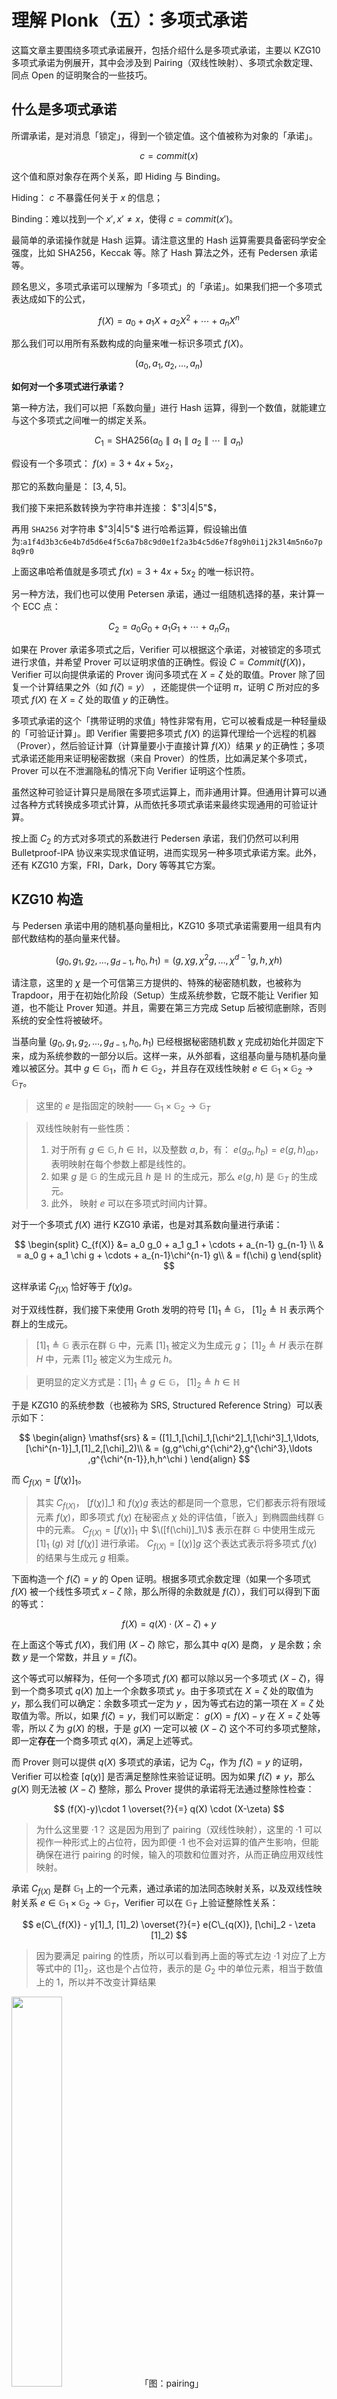 # 理解 Plonk（五）：多项式承诺

这篇文章主要围绕多项式承诺展开，包括介绍什么是多项式承诺，主要以 KZG10 多项式承诺为例展开，其中会涉及到 Pairing（双线性映射）、多项式余数定理、同点 Open 的证明聚合的一些技巧。

## 什么是多项式承诺

所谓承诺，是对消息「锁定」，得到一个锁定值。这个值被称为对象的「承诺」。

$$
c = commit(x)
$$

这个值和原对象存在两个关系，即 Hiding 与 Binding。

Hiding： $c$ 不暴露任何关于 $x$ 的信息；

Binding：难以找到一个 $x', x'\neq x$，使得 $c=commit(x')$。

最简单的承诺操作就是 Hash 运算。请注意这里的 Hash 运算需要具备密码学安全强度，比如 SHA256，Keccak 等。除了 Hash 算法之外，还有 Pedersen 承诺等。

顾名思义，多项式承诺可以理解为「多项式」的「承诺」。如果我们把一个多项式表达成如下的公式，

$$
f(X) = a_0 + a_1X + a_2X^2 + \cdots + a_nX^n
$$

那么我们可以用所有系数构成的向量来唯一标识多项式 $f(X)$。

$$
(a_0, a_1, a_2,\ldots, a_n)
$$

**如何对一个多项式进行承诺？**

第一种方法，我们可以把「系数向量」进行 Hash 运算，得到一个数值，就能建立与这个多项式之间唯一的绑定关系。

$$
C_1 = \textrm{SHA256}(a_0\parallel a_1 \parallel a_2 \parallel \cdots \parallel a_n)
$$

假设有一个多项式： $f(x) = 3 + 4x +5x_{2}$，

那它的系数向量是： $[3,4,5]$。

我们接下来把系数转换为字符串并连接： $"3|4|5"$，

再用 `SHA256` 对字符串 $"3|4|5"$ 进行哈希运算，假设输出值为:`a1f4d3b3c6e4b7d5d6e4f5c6a7b8c9d0e1f2a3b4c5d6e7f8g9h0i1j2k3l4m5n6o7p8q9r0`

上面这串哈希值就是多项式 $f(x) = 3 + 4x +5x_{2}$ 的唯一标识符。


另一种方法，我们也可以使用 Petersen 承诺，通过一组随机选择的基，来计算一个 ECC 点：

$$
C_2 = a_0 G_0 + a_1  G_1 + \cdots + a_n G_n
$$

如果在 Prover 承诺多项式之后，Verifier 可以根据这个承诺，对被锁定的多项式进行求值，并希望 Prover 可以证明求值的正确性。假设 $C=Commit(f(X))$，Verifier 可以向提供承诺的 Prover 询问多项式在 $X=\zeta$ 处的取值。Prover 除了回复一个计算结果之外（如 $f(\zeta) = y$） ，还能提供一个证明 $\pi$，证明 $C$ 所对应的多项式 $f(X)$ 在 $X=\zeta$ 处的取值 $y$ 的正确性。

多项式承诺的这个「携带证明的求值」特性非常有用，它可以被看成是一种轻量级的「可验证计算」。即 Verifier 需要把多项式 $f(X)$ 的运算代理给一个远程的机器（Prover），然后验证计算（计算量要小于直接计算 $f(X)$）结果 $y$ 的正确性；多项式承诺还能用来证明秘密数据（来自 Prover）的性质，比如满足某个多项式，Prover 可以在不泄漏隐私的情况下向 Verifier 证明这个性质。

虽然这种可验证计算只是局限在多项式运算上，而非通用计算。但通用计算可以通过各种方式转换成多项式计算，从而依托多项式承诺来最终实现通用的可验证计算。

按上面 $C_2$ 的方式对多项式的系数进行 Pedersen 承诺，我们仍然可以利用 Bulletproof-IPA 协议来实现求值证明，进而实现另一种多项式承诺方案。此外，还有 KZG10 方案，FRI，Dark，Dory 等等其它方案。

## KZG10 构造

与 Pedersen 承诺中用的随机基向量相比，KZG10 多项式承诺需要用一组具有内部代数结构的基向量来代替。

$$
(g_0, g_1, g_2, \ldots, g_{d-1}, h_0, h_1) = (g, \chi g, \chi^2g, \ldots, \chi^{d-1}g, h, \chi h)
$$

请注意，这里的 $\chi$ 是一个可信第三方提供的、特殊的秘密随机数，也被称为 Trapdoor，用于在初始化阶段（Setup）生成系统参数，它既不能让 Verifier 知道，也不能让 Prover 知道。并且，需要在第三方完成 Setup 后被彻底删除，否则系统的安全性将被破坏。

当基向量 $(g_0, g_1, g_2, \ldots, g_{d-1}, h_0, h_1)$ 已经根据秘密随机数 $\chi$ 完成初始化并固定下来，成为系统参数的一部分以后。这样一来，从外部看，这组基向量与随机基向量难以被区分。其中 $g\in\mathbb{G}_1$，而 $h\in\mathbb{G}_2$，并且存在双线性映射 $e\in \mathbb{G}_1\times\mathbb{G}_2\to \mathbb{G}_T$。

> 这里的 $e$ 是指固定的映射—— $\mathbb{G}_1\times\mathbb{G}_2\to \mathbb{G}_T$

> 双线性映射有一些性质：
> 1. 对于所有 $g \in \mathbb{G}, h \in \mathbb{H}$，以及整数 $a,b$，有： $e(g_a,h_b)=e(g,h)_{ab}$，表明映射在每个参数上都是线性的。
> 2. 如果 $g$ 是 $\mathbb{G}$ 的生成元且 $h$ 是 $\mathbb{H}$ 的生成元，那么 $e(g,h)$ 是 $\mathbb{G}_T$ 的生成元。
> 3. 此外， 映射 $e$ 可以在多项式时间内计算。

对于一个多项式 $f(X)$ 进行 KZG10 承诺，也是对其系数向量进行承诺：

$$
\begin{split}
C_{f(X)} &= a_0 g_0 + a_1  g_1 + \cdots + a_{n-1} g_{n-1} \\
 & = a_0  g + a_1 \chi g + \cdots + a_{n-1}\chi^{n-1} g\\
 & = f(\chi) g
\end{split}
$$

这样承诺 $C_{f(X)}$ 恰好等于 $f(\chi) g$。

对于双线性群，我们接下来使用 Groth 发明的符号 $[1]_1\triangleq \mathbb{G}$， $[1]_2\triangleq \mathbb{H}$ 表示两个群上的生成元。

> $[1]_1\triangleq \mathbb{G}$ 表示在群 $\mathbb{G}$ 中，元素 $[1]_1$ 被定义为生成元 $g$； $[1]_2\triangleq H$ 表示在群 $H$ 中，元素 $[1]_2$ 被定义为生成元 $h$。

> 更明显的定义方式是：$[1]_1\triangleq g \in \mathbb{G}$， $[1]_2\triangleq h\in \mathbb{H}$

于是 KZG10 的系统参数（也被称为 SRS, Structured Reference String）可以表示如下：

$$
\begin{align}
\mathsf{srs} & = ([1]_1,[\chi]_1,[\chi^2]_1,[\chi^3]_1,\ldots,[\chi^{n-1}]_1,[1]_2,[\chi]_2)\\ & = (g,g^\chi,g^{\chi^2},g^{\chi^3},\ldots ,g^{\chi^{n-1}},h,h^\chi )
\end{align}
$$

而 $C_{f(X)}=[f(\chi)]_1$。

> 其实 $C_{f(X)}$， $[f(\chi)]\_1$ 和 $f(\chi) g$ 表达的都是同一个意思，它们都表示将有限域元素 $f(\chi)$，即多项式 $f(\chi)$ 在秘密点 $\chi$ 处的评估值，「嵌入」到椭圆曲线群 $\mathbb{G}$ 中的元素。
> $C_{f(X)}=[f(\chi)]_1$ 中 $\([f(\chi)]_1\)$ 表示在群 $\mathbb{G}$ 中使用生成元 $[1]_1$ ($g$) 对 $[f(\chi)]$ 进行承诺。 $C_{f(X)}=[(\chi)] g$ 这个表达式表示将多项式 $f(\chi)$ 的结果与生成元 $g$ 相乘。



下面构造一个 $f(\zeta) = y$ 的 Open 证明。根据多项式余数定理（如果一个多项式 $f(X)$ 被一个线性多项式 $x-\zeta$ 除，那么所得的余数就是 $f(\zeta)$），我们可以得到下面的等式：

$$
f(X) = q(X)\cdot (X-\zeta) + y
$$

在上面这个等式 $f(X)$，我们用 $(X-\zeta)$ 除它，那么其中 $q(X)$ 是商， $y$ 是余数；余数 $y$ 是一个常数，并且 $y = f(\zeta)$。

这个等式可以解释为，任何一个多项式 $f(X)$ 都可以除以另一个多项式 $(X-\zeta)$，得到一个商多项式 $q(X)$ 加上一个余数多项式 $y$。由于多项式在 $X=\zeta$ 处的取值为 $y$，那么我们可以确定：余数多项式一定为 $y$ ，因为等式右边的第一项在 $X=\zeta$ 处取值为零。所以，如果 $f(\zeta)=y$，我们可以断定： $g(X) = f(X)-y$ 在 $X=\zeta$ 处等零，所以 $\zeta$ 为 $g(X)$ 的根，于是 $g(X)$ 一定可以被 $(X-\zeta)$ 这个不可约多项式整除，即一定**存在**一个商多项式 $q(X)$，满足上述等式。

而 Prover 则可以提供 $q(X)$ 多项式的承诺，记为 $C_q$，作为 $f(\zeta)=y$ 的证明，Verifier 可以检查 $[q(\chi)]$ 是否满足整除性来验证证明。因为如果 $f(\zeta)\neq y$，那么 $g(X)$ 则无法被 $(X-\zeta)$ 整除，那么 Prover 提供的承诺将无法通过整除性检查：

$$
(f(X)-y)\cdot 1 \overset{?}{=} q(X) \cdot (X-\zeta)
$$

> 为什么这里要 $\cdot 1$？
> 这是因为用到了 pairing（双线性映射），这里的 $\cdot 1$ 可以视作一种形式上的占位符，因为即便 $\cdot 1$ 也不会对运算的值产生影响，但能确保在进行 pairing 的时候，输入的项数和位置对齐，从而正确应用双线性映射。

承诺 $C_{f(X)}$ 是群 $\mathbb{G}_1$ 上的一个元素，通过承诺的加法同态映射关系，以及双线性映射关系 $e\in \mathbb{G}_1\times\mathbb{G}_2\to \mathbb{G}_T$，Verifier 可以在 $\mathbb{G}_T$ 上验证整除性关系：

$$
e(C\_{f(X)} - y[1]_1, [1]_2) \overset{?}{=} e(C\_{q(X)}, [\chi]_2 - \zeta [1]_2)
$$

> 因为要满足 pairing 的性质，所以可以看到再上面的等式左边 $\cdot 1$ 对应了上方等式中的 $[1]_2$，这也是个占位符，表示的是 $G_2$ 中的单位元素，相当于数值上的 1，所以并不改变计算结果

<img src="/ZKP-PLONK/images/「5」多项式承诺/pairing.png" width="40%" />
「图：pairing」

如果看到这里你已经明白了，那真是太棒了，你已经掌握了要领，接下来我们来进一步的优化。从实际应用层面来说，Verifier 要验证上面这个多项式，你需要计算多项式除法:

$$
q(X)=\frac{f(X)-y}{X-{\zeta}}
$$

多项式除法相对复杂，尤其是当 $X$ 是高次多项式时，计算成本很高。那有没有什么方法可以改进呢？是有的。

有时为了减少 Verifier 在 $\mathbb{G}_2$ 上的昂贵操作，上面的验证等式 $(f(X)-y)\cdot 1 \overset{?}{=} q(X) \cdot (X-\zeta)$ 可以变形为：

$$
f(X) + \zeta\cdot q(X) - y =  q(X)\cdot X
$$

我们通过重新整理等式，避免了直接计算 $X-\zeta$ 的除法，而是将所有项都转化为乘法和加法，尤其是在右边的 $q(X)\cdot X$ 中，没有了 $X-\zeta$ 的分隔，减少了复杂的多项式除法和插值运算，降低运算成本。

为了更深入理解 pairing 的作用，我们可以再看这个等式：

$$
（f(X) + \zeta\cdot q(X) - y =  q(X)\cdot X
$$


$$
e(C\_{f(X)} + \zeta\cdot C\_{q(X)} -y\cdot[1]_1,\ [1]_2)\overset{?}{=} e(C\_{q(X)},\  [\chi]_2)
$$

我们可以通过上面两个等式的变换和二者的关系，再来回顾和梳理一些知识点：

1. $C\_{f(X)}$ 和 $C\_{q(X)}$ 分别是多项式 $f(X)$ 和 $q(X)$ 的 commit，通常是通过一些 commit 方案，例如 Pedersen 承诺，将多项式映射到椭圆曲线上的点。
2. $e(\cdot,\cdot)$：这是双线性配对运算，通常定义为 $e:G_1 \times G_2 \to G_T$，其中 $G_1$ 和 $G_2$ 是两个不同的椭圆曲线群， $G_T$ 是目标群。
3. 在左边的 pairing 等式中， $e(C\_{f(X)} + \zeta\cdot C\_{q(X)} -y\cdot[1]_1$ 是相当于多项式 ${f(X)} + \zeta\cdot {q(X)} -y$ 的承诺。

如果你仔细看的话，你会发现等式左边 $e(C_{f(X)} + \zeta\cdot C_{q(X)} -y\cdot[1]_1$ 中只有 $y$ 乘以 $[1]_1$，或许你会这样想：是不是它们已经乘过 $1$ 但没有表示出来呢？并不是的，在左边等式中，只有 $y$ 需要乘以 $1$。让我们来深入理解等式的结构和它背后的意义。

首先， $y\cdot [1]_1$ 是什么？ 这里的 $y \cdot [1]_1$ 表示的是常数 $y$ 乘以群 $G_1$ 中的单位基 $\[1]_1$ 。有一个潜规则是，在 pairing-based 证明系统中，常数 $y$ 不能直接和其他椭圆曲线上的承诺 $C_{f(X)}$ 等元素进行相加，因此它必须要乘以基点 $[1]_1$，使得它也成为 $G_1$ 中的点，才能参与后续的加法运算。

所以，在上面的表达式中，由于 $C_{f(X)}$ 和 $\zeta \cdot C_{q(X)}$ 表示标量 $\zeta$ 乘以承诺 $C_q(X)$，它本身已经是 $G_1$ 群中的元素（通常是多项式 $f(X)$ 和 $q(X)$ 的承诺），它们已经在 $G_1$ 群中，因此不需要再乘以 $[1]_1$。

简单来说， $C_{f(X)}$ 和 $\zeta \cdot C_{q(X)}$ 只有常数 $y$ 需要显式地乘以 $[1]_1$ 来将它转换为 $G_1$ 群中的元素，以便和其他 $G_1$ 中的元素进行相加运算。

如果你能理解左边的等式，那右边的等式相信你肯定也能理解，这里就不再赘述了。



## 同点 Open 的证明聚合

在一个更大的安全协议中，假如同时使用多个多项式承诺，那么他们的 Open 操作可以合并在一起完成。即把多个多项式先合并成一个更大的多项式，然后仅通过 Open 一点，来完成对原始多项式的批量验证。

假设我们有多个多项式， $f_1(X)$， $f_2(X)$，Prover 要同时向 Verifier 证明 $f_1(\zeta)=y_1$ 和 $f_2(\zeta)=y_2$，那么有 

$$
\begin{array}{l}
f_1(X) = q_1(X)\cdot (X-\zeta) + y_1\\ 
f_2(X) = q_2(X) \cdot (X-\zeta) + y_2 \\
\end{array}
$$

通过一个随机数 $\nu$，Prover 可以把两个多项式 $f_1(X)$ 与 $f_2(X)$ 折叠在一起，得到一个临时的多项式 $g(X)$ ：

$$
g(X) = f_1(X) + \nu\cdot f_2(X)
$$

进而我们可以根据多项式余数定理，推导验证下面的等式：

$$
g(X) - (y_1 + \nu\cdot y_2) = (X-\zeta)\cdot (q_1(X) + \nu\cdot q_2(X))
$$

关于这个等式是如何推导出来的，可以再过一遍：
因为我们有 $f_1(X)=q_1(X)\cdot (X-\zeta)+y_1$， $f_2(X)=q_2(X)\cdot (X-\zeta)+y_2$， $g(X)=f_1(X)+v\cdot f_2(X)$，

所以我们可以把 $f_1(X)$ 和 $f_2(X)$ 代入到 $g(X)$ 中：

$$
\begin{align}
g(X) & = q_1(X)\cdot (X-\zeta)+y_1 + \nu\cdot (q_2(X)\cdot (X-\zeta)+y_2)\\
g(X) & = q_1(X)\cdot (X-\zeta)+ y_1 + \nu\cdot (q_2(X)\cdot (X-\zeta) + \nu\cdot y_2\\
g(X) & = q_1(X)\cdot (X-\zeta)+ \nu\cdot (q_2(X)\cdot (X-\zeta) + y_1 + \nu\cdot y_2\\
g(X) - (y_1 + \nu\cdot y_2) & = q_1(X)\cdot (X-\zeta)+ \nu\cdot (q_2(X)\cdot (X-\zeta) \\
g(X) - (y_1 + \nu\cdot y_2) & = (X-\zeta)+ (q_1(X) + \nu\cdot q_2(X)) \\
\end{align}
$$


我们把等号右边的第二项 $q_1(X)+\nu {q_2(X)}$ 看作为「商多项式」，记为 $q(X)$：

$$
q(X) = q_1(X) + \nu\cdot q_2(X)
$$

假如 $f_1(X)$ 在 $X=\zeta$ 处的求值证明为 $\pi_1$，而 $f_2(X)$ 在 $X=\zeta$ 处的求值证明为 $\pi_2$，那么根据群加法的同态性，Prover 可以得到商多项式  $q(X)$ 的承诺：

$$
[q(\chi)]_1 = \pi = \pi_1 + \nu\cdot\pi_2
$$

> 加法同态：对于两个群 𝐺 和 𝐻，如果映射 𝜙:𝐺→𝐻 满足以下条件，那么 𝜙 是一个同态：
> 对于任意 𝑎,𝑏∈𝐺，有：𝜙(𝑎+𝑏)=𝜙(𝑎)+𝜙(𝑏)，其中的 + 是群 𝐺 和 𝐻 中的运算（可能是加法或乘法，具体取决于群的定义）

ps: 如果细心的话会发现上面的等式选择了群 $G_1$ 而不是群 $G_2$，这是因为一般情况下会选择 $G_1$，当然具体还是要看具体的规定。


因此，只要 Verifier 发给 Prover 一个额外的随机数 $\nu$，双方就可以把两个（甚至多个）多项式承诺折叠成一个多项式承诺 $C_g$：

$$
C_g = C_1 + \nu\ast C_2
$$

对应的预期值也通过相同的方式折叠：

$$
y_g \overset{?}{=} y_1 + \nu\cdot y_2
$$

上面的 $y_1$ 和 $y_2$ 是多项式 $f_1$ 和 $f_2$ 在某个点的值。


通过折叠，把多个求值证明相应地折叠成一个，Verifier 只需要验证 $C_g$ 是否在给定点处可以等于 $y_g$，就可以一次验证完毕——确认 $f_1(X)$ 和 $f_2(X)$ 在该点的值分别为 $y_1$ 和 $y_2$：

$$
e(C-y\cdot G_0, H_0) \overset{?}{=}e(\pi, H_1 - x\ast H_0)
$$

上述等式中，左侧 $e(C-y\cdot G_0, H_0)$:

1. $C$ 是某个承诺
2. $y \cdot G_0$ 表示从承诺中减去某个值 $y$ 的效果
3. $H_0$ 是群中的一个元素

右侧 $e(\pi, H_1 - x\ast H_0)$:

1. $\pi$ 是证明相关的元素
2. $H_1 - x\ast H_0$ 是对群元素进行线性组合的操作，表示从 $H_1$ 中减去 $x \cdot H_0$，在群中通常意味着对 $H_1$ 加上 $x\cdot H_0$ 的逆元。


由于引入了随机数 $\nu$，因此多项式的合并不会影响承诺的绑定关系（Schwartz-Zippel 定理）。


### 协议：

公共输入： $C\_{f_1}=[f_1(\chi)]_1$， $C\_{f_2}=[f_2(\chi)]_1$， $\zeta$， $y_1$， $y_2$

私有输入： $f_1(X)$， $f_2(X)$

证明目标： $f_1(\zeta)=y_1$， $f_2(\zeta)=y_2$

第一轮：Verifier 提出挑战数 $\nu$

第二轮：Prover 计算 $q(X)=q_1(X)+\nu\cdot q_2(X)$，并发送  $\pi=[q(\chi)]_1$

第三轮：Verifier 计算 $C_g=C_{f_1} + \nu\cdot C_{f_2}$， $y_g = y_1 + \nu\cdot y_2$

$$
e(C_g - [y_g]_1, [1]_2)\overset{?}{=}e(\pi, [\chi-\zeta]_2)
$$

<img src="/ZKP-PLONK/images/「5」多项式承诺/open证明聚合.png" width="80%" />
「图：同点open证明聚合」

我们可以找一些具体的值来算一遍，这样会更加直观。

假设我们有以下的设置：
多项式： $f_1(X)=X^2+1$， $f_2(X)=2X+3$
点： $\zeta =2$
值： $y_1=f_1(X)=2^2+1=5$， $y_2=f_2(X)=2\times 2+3=7$

以下是具体的交互过程：

1. 公共输入： 承诺 $C_{f_1}$， $C_{f_2}$， 点 $\zeta =2$， 值 $y_1=5$， $y_2=7$
2. 私有输入： 多项式 $f_1(X)$， $f_2(X)$
3. 证明目标： $f_1(2)=y_1$， $f_2(2)=y_2$

第一轮: Verifier 发起挑战
- Verifier 生成随机挑战数 $\nu=3$

第二轮: Prover 计算并发送
- Prover 计算商多项式：
$f_1(X)- y_1 = (X-2)(X+2)$，所以 $q_1(X) = X+2$
$f_2(X)- y_2 = 2(X-2)$，所以 $q_2(X)=2$

- 组合商多项式

$$
q(X)=q_1(X)+ \nu q_2(X)=(X+2)+3\times2=X+8
$$

- Prover 把计算出的商多项式承诺 $\pi$ 发给 Verifier

第四轮：Verifier 验证
- Verifier 计算组合承诺和值
$C_g=C_{f_1}+\nu \cdot C_{f_2}=C_{f_1}+ 3C_{f_2}$
$y_g=y_1+\nu\cdot  y_2=5+3\times7=26$

- Verifier 使用双线性映射验证
$e(C_g - [26]_1, [1]_2) \overset{?}{=} e(\pi,[x-2]_2)$


如果这个等式成立，Verifier 确信 Prover 给出的多项式 $f_1(2)$ 和 $f_2(2)$ 在 $\zeta=2$ 处的值是正确的。



## 多项式约束与线性化

假设  $[f(\chi)]_1, [g(\chi)]_1, [h(\chi)]_1$ 分别是 $f(X),g(X),h(X)$ 的 KZG10 承诺，如果 Verifier 要验证下面的多项式约束：

$$
f(X) + g(X) \overset{?}{=} h(X)
$$

那么  Verifier 只需要把前两者的承诺相加，然后判断是否等于 $[h(\chi)]_1$  即可

$$
[f(\chi)]_1 + [g(\chi)]_1 \overset{?}{=} [h(\chi)]_1
$$

如果 Verifier 需要验证的多项式关系涉及到乘法，比如：

$$
f(X) \cdot g(X) \overset{?}{=} h(X)
$$

最直接的方法是利用双线性群的特性，在 $\mathbb{G}_T$ 上检查乘法关系，即验证下面的等式：

$$
e([f(\chi)]_1, [g(\chi)]_2) \overset{?}{=} e([h(\chi)]_1, [1]_2)
$$

看到这里，你真的理解上面这个等式了吗？再强调一遍：
有一个潜规则 $e:(G_1,G_2) \to G_T$，

所以上面等式中的 $[f(\chi)]$ 一定在群 $G_1$ 中，表示为 $[f(\chi)]_1$； $[g(\chi)]$ 一定在群 $G_2$ 中，表示为 $[g(\chi)]_2)$。而 $e([f(\chi)]_1, [g(\chi)]_2)$ 的值，一定会落在群 $G_T$ 中。


但是如果 Verifier 只有 $g(X)$ 在 $\mathbb{G}_1$ 上的承诺 $[g(\chi)]_1$，而非是在 $\mathbb{G}_2$ 上的承诺 $[g(\chi)]_2$，那么Verifer 就无法利用双线性配对操作来完成乘法检验。

另一个直接的方案是把三个多项式在同一个挑战点 $X=\zeta$ 上打开，然后验证打开值之间的关系是否满足乘法约束：

$$
f(\zeta)\cdot g(\zeta)\overset{?}{=} h(\zeta)
$$

同时 Prover 还要提供三个多项式求值的证明 $(\pi_{f(\zeta)},\pi_{g(\zeta)},\pi_{h(\zeta)})$  供 Verifier 验证。 

这个方案的优势在于多项式的约束关系可以更加复杂和灵活，比如验证下面的稍微复杂些的多项式约束：

$$
f_1(X)f_2(X) + h_1(X)h_2(X)h_3(X) + g(X) = 0
$$

假设 Verifier 已拥有这些多项式的 KZG10 承诺， $[f_1(\chi)]_1$， $[f_2(\chi)]_1$， $[h_1(\chi)]_1$， $[h_2(\chi)]_1$， $[h_3(\chi)]_1$， $[g(\chi)]_1$。最直接粗暴的方案是让 Prover 在挑战点 $X=\zeta$ 处打开这 6 个承诺，发送 6 个 Open 值和对应的求值证明：

$$
(f_1(\zeta),\pi_{f_1}),(f_2(\zeta),\pi_{f_2}),(h_1(\zeta),\pi_{h_1}),(h_2(\zeta),\pi_{h_2}),(h_3(\zeta),\pi_{h_3}),(g(\zeta),\pi_{g})
$$

Verifier 验证 $6$ 个求值证明，并且验证多项式约束：

$$
f_1(\zeta)f_2(\zeta) + h_1(\zeta)h_2(\zeta)h_3(\zeta) + g(\zeta) \overset{?}{=} 0
$$


我们可以进一步优化，比如考虑多项式 $f(X)$， $g(X)$， $h(X)$， 满足 $f(X) \cdot g(X) = h(X)$ 这样一个简单的多项式约束，Prover 可以减少 Open 的数量，减少计算成本。

具体的操作如下：

首先，Prover 先 Open $c= f(\zeta)$，并发送求值证明 $\pi\_{f(\zeta)}$ 给 Verifier。

接着，Prover 引入一个辅助多项式 $L(X)= \bar{f}\cdot g(X)-h(X)$，其中 $\bar{f} = f(\zeta) = c$。

Prover 再 Open  $L(X)$ 在 $X=\zeta$ 处的取值。显然对于一个诚实的 Prover， $L(\zeta)$ 求值应该等于零，所以上述的这个方法只需要证明 $L(X)$ 在 $\zeta$ 处的值为零。

对于 Verifier 而言，它在收到 $\bar{f}$ 之后，就可以利用承诺的加法同态性，直接构造 $L(X)$ 的承诺：

$$
[L(\chi)]_1 = \bar{f}\cdot [g(\chi)]_1 - [h(\chi)]_1
$$

这样一来，Verifier 就不需要单独让 Prover 发送 $L(X)$ 的 Opening，也不需要发送新多项式 $L(X)$ 的承诺。Verifier 然后就可以验证 $f(X) \cdot g(X) = h(X)$ 这个多项式约束关系：

$$
e([L(\chi)]_1, [1]_2)\overset{?}{=} e(\pi\_{L(\zeta)}, [\chi-\zeta]_2)
$$

这个优化过后的方案，Prover 只需要 Open 两次。第一个 Opening 为 $\bar{f}$ (提供 $f(\zeta)$ 的具体值，以确保后续计算的准确性)，第二个 Opening 为 $0$ (证明辅助多项式 $L(X)$ 在 $\zeta$ 处为零，间接验证乘积约束)。而后者是个常数，不需要发送给 Verifier。Prover 只需要发送两个求值证明，不过我们仍然可以用上一节提供的聚合证明的方法，通过一个挑战数 $\nu$，Prover 可以聚合两个多项式承诺，然后仅需要发送一个求值证明。



我们下面尝试优化下 $6$ 个多项式的约束关系的协议： $f_1(X)f_2(X) + h_1(X)h_2(X)h_3(X) + g(X) = 0$。

### 协议：

公共输入： $C\_{f_1}=[f_1(\chi)]_1$， $C\_{f_2}=[f_2(\chi)]_1$， $C\_{h_1}=[h_1(\chi)]_1$， $C\_{h_2}=[h_2(\chi)]_1$， $C\_{h_3}=[h_3(\chi)]_1$， $C\_{g}=[g(\chi)]_1$，

私有输入： $f_1(X)$， $f_2(X)$， $h_1(X)$， $h_2(X)$， $h_3(X)$， $g(X)$

证明目标： $f_1(X)f_2(X) + h_1(X)h_2(X)h_3(X) + g(X) = 0$

第一轮：Verifier 发送 $X=\zeta$

第二轮：Prover 计算并发送三个Opening， $\bar{f_1}=f_1(\zeta)$， $\bar{h}_1=h_1(\zeta)$， $\bar{h}_2=h_2(\zeta)$，

第三轮：Verifier 发送 $\nu$ 随机数

第四轮：Prover 计算 $L(X)$ ，利用 $\nu$ 折叠 $(L(X), f_1(X),h_1(X),h_2(X))$ 这四个承诺，并计算商多项式 $q(X)$，发送其承诺 $[q(\chi)]_1$ 作为折叠后的多项式在 $X=\zeta$ 处的求值证明

$$
L(X)=\bar{f}_1\cdot f_2(X) + \bar{h}_1\bar{h}_2\cdot h_3(X) + g(X)
$$

$$
q(X)=\frac{1}{X-\zeta}\Big(L(X) + \nu\cdot (f_1(X)-\bar{f}_1)+\nu^2\cdot (h_1(X)-\bar{h}_1)+\nu^3\cdot (h_2(X)-\bar{h}_2)\Big)
$$

第五轮：Verifier 计算辅助多项式 $L(X)$ 的承诺 $[L]_1$：

$$
[L]_1 = \bar{f}_1\cdot[f_2(\chi)]_1 + \bar{h}_1\bar{h}_2\cdot[h_3(\chi)]_1 + [g(\chi)]_1
$$

计算折叠后的多项式的承诺： 

$$
[F]_1=[L]_1 + \nu \cdot  [f_1(\chi)]_1+\nu^2[h_1(\chi)]_1+\nu^3[h_2(\chi)]_1
$$

计算折叠后的多项式在 $X=\zeta$  处的求值： 

$$
E=\nu\cdot \bar{f}_1 + \nu^2\cdot\bar{h}_1+ \nu^3\cdot\bar{h}_2
$$

检查下面的验证等式：

$$
e([F]_1-[E]_1 + \zeta[q(\chi)]_1, [1]_2)\overset{?}{=}e([q(\chi)]_1, [\chi]_2)
$$

这个优化后的协议，Prover 仅需要发送三个 Opening，一个求值证明；相比原始方案的 6 个 Opening和 6 个求值证明，大大减小了通信量（即证明大小）。

## Reference 
